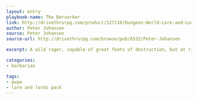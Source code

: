 ```yaml
---
layout: entry
playbook-name: The Berserker
link: http://drivethrurpg.com/product/127110/Dungeon-World-Lore-and-Lords-Pack
author: Peter Johansen
source: Peter Johansen
source-url: http://drivethrurpg.com/browse/pub/6532/Peter-Johansen

excerpt: A wild rager, capable of great feats of destruction, but at risk to himself and others.

categories:
- barbarian

tags:
- pwyw
- lore and lords pack
---
```

